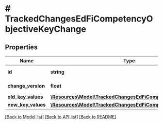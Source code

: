 # # TrackedChangesEdFiCompetencyObjectiveKeyChange

## Properties

Name | Type | Description | Notes
------------ | ------------- | ------------- | -------------
**id** | **string** | Resource identifier | [optional]
**change_version** | **float** | Change version | [optional]
**old_key_values** | [**\Resources\Model\TrackedChangesEdFiCompetencyObjectiveKey**](TrackedChangesEdFiCompetencyObjectiveKey.md) |  | [optional]
**new_key_values** | [**\Resources\Model\TrackedChangesEdFiCompetencyObjectiveKey**](TrackedChangesEdFiCompetencyObjectiveKey.md) |  | [optional]

[[Back to Model list]](../../README.md#models) [[Back to API list]](../../README.md#endpoints) [[Back to README]](../../README.md)
